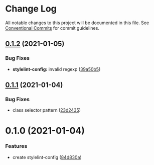 # Change Log

All notable changes to this project will be documented in this file.
See [Conventional Commits](https://conventionalcommits.org) for commit guidelines.

## [0.1.2](https://github.com/qxy-fe/configs/compare/@qxy/stylelint-config@0.1.1...@qxy/stylelint-config@0.1.2) (2021-01-05)

### Bug Fixes

-   **stylelint-config:** invalid regexp ([39a50b5](https://github.com/qxy-fe/configs/commit/39a50b52f81559b60707b52bd12b6bb021969b1e))

## [0.1.1](https://github.com/qxy-fe/configs/compare/@qxy/stylelint-config@0.1.0...@qxy/stylelint-config@0.1.1) (2021-01-04)

### Bug Fixes

-   class selector pattern ([23d2435](https://github.com/qxy-fe/configs/commit/23d2435429c2c4de338afca0b47413e005fe6fd0))

# 0.1.0 (2021-01-04)

### Features

-   create stylelint-config ([84d830a](https://github.com/qxy-fe/configs/commit/84d830a579e9e6ce6f682fafea9629178621350c))
